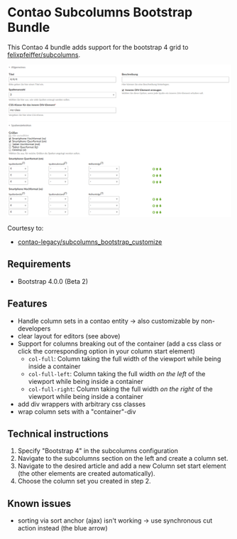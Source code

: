 # Contao Subcolumns Bootstrap Bundle

This Contao 4 bundle adds support for the bootstrap 4 grid to [felixpfeiffer/subcolumns](https://github.com/felixpfeiffer/Contao-Subcolumns).

![alt config](docs/config.png)

Courtesy to:

- [contao-legacy/subcolumns_bootstrap_customize](https://legacy-packages-via.contao-community-alliance.org/packages/contao-legacy/subcolumns_bootstrap_customize)

## Requirements

- Bootstrap 4.0.0 (Beta 2)

## Features

- Handle column sets in a contao entity -> also customizable by non-developers
- clear layout for editors (see above)
- Support for columns breaking out of the container (add a css class or click the corresponding option in your column start element)
    - `col-full`: Column taking the full width of the viewport while being inside a container
    - `col-full-left`: Column taking the full width *on the left* of the viewport while being inside a container
    - `col-full-right`: Column taking the full width *on the right* of the viewport while being inside a container
- add div wrappers with arbitrary css classes
- wrap column sets with a "container"-div

## Technical instructions

1. Specify "Bootstrap 4" in the subcolumns configuration
2. Navigate to the subcolumns section on the left and create a column set.
3. Navigate to the desired article and add a new Column set start element (the other elements are created automatically).
4. Choose the column set you created in step 2.

## Known issues

- sorting via sort anchor (ajax) isn't working -> use synchronous cut action instead (the blue arrow)